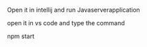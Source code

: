 Open it in intellij and run Javaserverapplication 

open it in vs code and type the command 

npm start 
